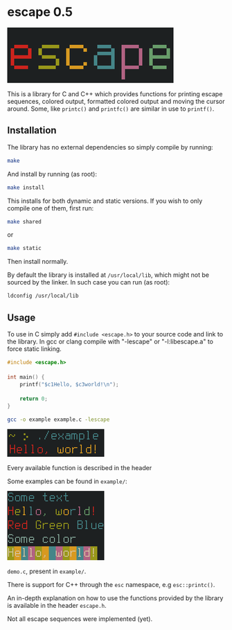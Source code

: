 # escape 0.5
![escape](https://raw.githubusercontent.com/jan-iwan/escape/main/docs/images/escape.png)

This is a library for C and C++ which provides functions for printing escape sequences, colored output, formatted colored output and moving the cursor around. Some, like `printc()` and `printfc()` are similar in use to `printf()`.

## Installation
The library has no external dependencies so simply compile by running:
```sh
make
```
And install by running (as root):
```sh
make install
```
This installs for both dynamic and static versions. If you wish to only compile one of them, first run:
```sh
make shared
```
or
```sh
make static
```
Then install normally.

By default the library is installed at `/usr/local/lib`, which might not be sourced by the linker.
In such case you can run (as root):
```sh
ldconfig /usr/local/lib
```

## Usage
To use in C simply add `#include <escape.h>` to your source code and link to the library. In gcc or clang compile with "-lescape" or "-l:libescape.a" to force static linking.
```c
#include <escape.h>

int main() {
    printf("$c1Hello, $c3world!\n");

    return 0;
}
```
```sh
gcc -o example example.c -lescape
```

![example](https://raw.githubusercontent.com/jan-iwan/escape/main/docs/images/simple_example.png)

Every available function is described in the header

Some examples can be found in `example/`:

![demo](https://raw.githubusercontent.com/jan-iwan/escape/main/docs/images/demo.png)

`demo.c`, present in `example/`.


There is support for C++ through the `esc` namespace, e.g `esc::printc()`.

An in-depth explanation on how to use the functions provided by the library is available in the header `escape.h`.

Not all escape sequences were implemented (yet).
